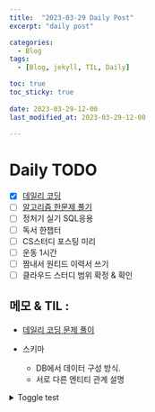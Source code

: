 ```yaml
---
title:  "2023-03-29 Daily Post"
excerpt: "daily post"

categories:
  - Blog
tags:
  - [Blog, jekyll, TIL, Daily]

toc: true
toc_sticky: true
 
date: 2023-03-29-12-00
last_modified_at: 2023-03-29-12-00

---
```


# Daily TODO

- [x] [데일리 코딩](https://urclass.codestates.com/classroom/33)
- [ ] [알고리즘 한문제 풀기](https://www.acmicpc.net/problem/1062)
- [ ] 정처기 실기 SQL응용
- [ ] 독서 한챕터
- [ ] CS스터디 포스팅 미리
- [ ] 운동 1시간
- [ ] 짬내서 원티드 이력서 쓰기
- [ ] 클라우드 스터디 범위 확정 & 확인

## 메모 & TIL : 

- [데일리 코딩 문제 풀이](algorithm_codes/_posts/2023-03-29-dailycode0)

- 스키마 
	- DB에서 데이터 구성 방식. 
	- 서로 다른 엔티티 관계 설명

<details>
  <summary>Toggle test</summary>
  
  <div>
    This is some **Markdown** text that will be rendered as HTML:
    
    - List item 1
    - List item 2
    - List item 3
  </div>
  
  <script src="https://cdn.jsdelivr.net/npm/markdown-it/dist/markdown-it.min.js"></script>
  <script>
    const md = window.markdownit();
    const content = document.querySelector('details div');
    content.innerHTML = md.render(content.innerHTML);
  </script>
</details>
